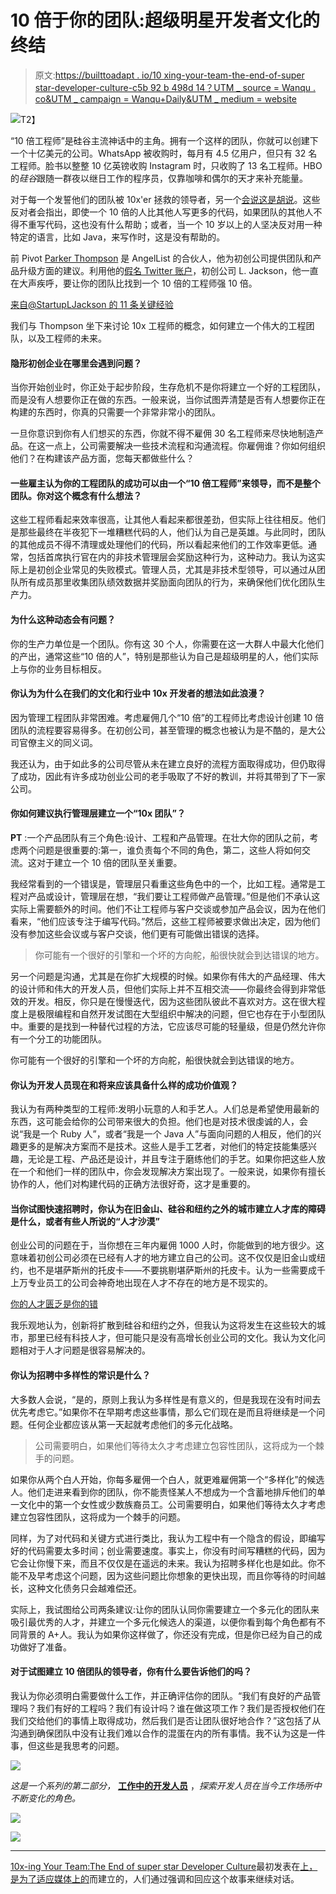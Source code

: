 # 10 倍于你的团队:超级明星开发者文化的终结

> 原文:[https://builttoadapt . io/10 xing-your-team-the-end-of-super star-developer-culture-c5b 92 b 498d 14？UTM _ source = Wanqu . co&UTM _ campaign = Wanqu+Daily&UTM _ medium = website](https://builttoadapt.io/10xing-your-team-the-end-of-superstar-developer-culture-c5b92b498d14?utm_source=wanqu.co&utm_campaign=Wanqu+Daily&utm_medium=website)

![](../Images/5e87f3a5fb8ad9b92d24878b0edc435c.png)T2】

“10 倍工程师”是硅谷主流神话中的主角。拥有一个这样的团队，你就可以创建下一个十亿美元的公司。WhatsApp 被收购时，每月有 4.5 亿用户，但只有 32 名工程师。脸书以整整 10 亿英镑收购 Instagram 时，只收购了 13 名工程师。HBO 的*硅谷*跟随一群夜以继日工作的程序员，仅靠咖啡和偶尔的天才来补充能量。

对于每一个发誓他们的团队被 10x'er 拯救的领导者，另一个[会说这是胡说](https://news.ycombinator.com/item?id=10958579)。这些反对者会指出，即使一个 10 倍的人比其他人写更多的代码，如果团队的其他人不得不重写代码，这也没有什么帮助；或者，当一个 10 岁以上的人坚决反对用一种特定的语言，比如 Java，来写作时，这是没有帮助的。

前 Pivot [Parker Thompson](https://medium.com/u/3f9dbd85ba62) 是 AngelList 的合伙人，他为初创公司提供团队和产品升级方面的建议。利用他的[假名 Twitter 账户](https://twitter.com/StartupLJackson/status/382534206670135296?ref_src=twsrc%5Etfw&ref_url=http%3A%2F%2Fstartupljackson.com%2F)，初创公司 L. Jackson，他一直在大声疾呼，要让你的团队比找到一个 10 倍的工程师强 10 倍。

[来自@StartupLJackson 的 11 条关键经验](https://builttoadapt.io/11-pivotal-lessons-from-startupljackson-d1de7e4bc3e0)

我们与 Thompson 坐下来讨论 10x 工程师的概念，如何建立一个伟大的工程团队，以及工程师的未来。

#### **隐形初创企业在哪里会遇到问题？**

当你开始创业时，你正处于起步阶段，生存危机不是你将建立一个好的工程团队，而是没有人想要你正在做的东西。一般来说，当你试图弄清楚是否有人想要你正在构建的东西时，你真的只需要一个非常非常小的团队。

一旦你意识到你有人们想买的东西，你就不得不雇佣 30 名工程师来尽快地制造产品。在这一点上，公司需要解决一些技术流程和沟通流程。你雇佣谁？你如何组织他们？在构建该产品方面，您每天都做些什么？

#### 一些雇主认为你的工程团队的成功可以由一个“10 倍工程师”来领导，而不是整个团队。你对这个概念有什么想法？

这些工程师看起来效率很高，让其他人看起来都很差劲，但实际上往往相反。他们是那些最终在半夜犯下一堆糟糕代码的人，他们认为自己是英雄。与此同时，团队的其他成员不得不清理或处理他们的代码，所以看起来他们的工作效率更低。通常，包括首席执行官在内的非技术管理层会奖励这种行为，这种动力。我认为这实际上是初创企业常见的失败模式。管理人员，尤其是非技术型领导，可以通过从团队所有成员那里收集团队绩效数据并奖励面向团队的行为，来确保他们优化团队生产力。

#### **为什么这种动态会有问题？**

你的生产力单位是一个团队。你有这 30 个人，你需要在这一大群人中最大化他们的产出，通常这些“10 倍的人”，特别是那些认为自己是超级明星的人，他们实际上与你的业务目标相反。

#### 你认为为什么在我们的文化和行业中 10x 开发者的想法如此浪漫？

因为管理工程团队非常困难。考虑雇佣几个“10 倍”的工程师比考虑设计创建 10 倍团队的流程要容易得多。在初创公司，甚至管理的概念也被认为是不酷的，是大公司官僚主义的同义词。

我还认为，由于如此多的公司尽管从未在建立良好的流程方面取得成功，但仍取得了成功，因此有许多成功创业公司的老手吸取了不好的教训，并将其带到了下一家公司。

#### **你如何建议执行管理层建立一个“10x 团队”？**

**PT** :一个产品团队有三个角色:设计、工程和产品管理。在壮大你的团队之前，考虑两个问题是很重要的:第一，谁负责每个不同的角色，第二，这些人将如何交流。这对于建立一个 10 倍的团队至关重要。

我经常看到的一个错误是，管理层只看重这些角色中的一个，比如工程。通常是工程对产品或设计，管理层在想，“我们要让工程师做产品管理。”但是他们不承认这实际上需要额外的时间。他们不让工程师与客户交谈或参加产品会议，因为在他们看来，“他们应该专注于编写代码。”然后，这些工程师被要求做出决定，因为他们没有参加这些会议或与客户交谈，他们更有可能做出错误的选择。

> 你可能有一个很好的引擎和一个坏的方向舵，船很快就会到达错误的地方。

另一个问题是沟通，尤其是在你扩大规模的时候。如果你有伟大的产品经理、伟大的设计师和伟大的开发人员，但他们实际上并不互相交流——你最终会得到非常低效的开发。相反，你只是在慢慢迭代，因为这些团队彼此不喜欢对方。这在很大程度上是极限编程和自然开发试图在大型组织中解决的问题，但它也存在于小型团队中。重要的是找到一种替代过程的方法，它应该尽可能的轻量级，但是仍然允许你有一个分工的功能团队。

你可能有一个很好的引擎和一个坏的方向舵，船很快就会到达错误的地方。

#### 你认为开发人员现在和将来应该具备什么样的成功价值观？

我认为有两种类型的工程师:发明小玩意的人和手艺人。人们总是希望使用最新的东西，这可能会给你的公司带来很大的负担。他们也是对技术很虔诚的人，会说“我是一个 Ruby 人”，或者“我是一个 Java 人”与面向问题的人相反，他们的兴趣更多的是解决方案而不是技术。这些人是手工艺者，对他们的特定技能集感兴趣，无论是工程、产品还是设计，并且专注于磨练他们的手艺。如果你把这些人放在一个和他们一样的团队中，你会发现解决方案出现了。一般来说，如果你有擅长协作的人，他们对构建代码的正确方法很好奇，这才是重要的。

#### 当你试图快速招聘时，你认为在旧金山、硅谷和纽约之外的城市建立人才库的障碍是什么，或者有些人所说的“人才沙漠”

创业公司的问题在于，当你想在三年内雇佣 1000 人时，你能做到的地方很少。这意味着初创公司必须在已经有人才的地方建立自己的公司。这不仅仅是旧金山或纽约，也不是堪萨斯州的托皮卡——不要挑剔堪萨斯州的托皮卡。认为一些需要成千上万专业员工的公司会神奇地出现在人才不存在的地方是不现实的。

[你的人才匮乏是你的错](https://builttoadapt.io/your-talent-drought-is-your-fault-1db93a7e7d2c)

我乐观地认为，创新将扩散到硅谷和纽约之外，但我认为这将发生在这些较大的城市，那里已经有科技人才，但可能只是没有高增长创业公司的文化。我认为文化问题相对于人才问题是很容易解决的。

#### 你认为招聘中多样性的常识是什么？

大多数人会说，“是的，原则上我认为多样性是有意义的，但是我现在没有时间去优先考虑它。”如果你不在早期考虑这些事情，那么它们现在是而且将继续是一个问题。任何企业都应该从第一天起就考虑他们的多元化战略。

> 公司需要明白，如果他们等待太久才考虑建立包容性团队，这将成为一个棘手的问题。

如果你从两个白人开始，你每多雇佣一个白人，就更难雇佣第一个“多样化”的候选人。他们走进来看到你的团队，你不能责怪某人不想成为一个含蓄地排斥他们的单一文化中的第一个女性或少数族裔员工。公司需要明白，如果他们等待太久才考虑建立包容性团队，这将成为一个棘手的问题。

同样，为了对代码和关键方式进行类比，我认为工程中有一个隐含的假设，即编写好的代码需要太多时间；创业需要速度。事实上，你没有时间写糟糕的代码，因为它会让你慢下来，而且不仅仅是在遥远的未来。我认为招聘多样化也是如此。你不能不及早考虑这个问题，因为这些问题比你想象的更快出现，而且你等待的时间越长，这种文化债务只会越难偿还。

实际上，我试图给公司两条建议:让你的团队认同你需要建立一个多元化的团队来吸引最优秀的人才，并建立一个多元化候选人的渠道，以便你看到每个角色都有不同背景的 A+人。我认为如果你这样做了，你还没有完成，但是你已经为自己的成功做好了准备。

#### 对于试图建立 10 倍团队的领导者，你有什么要告诉他们的吗？

我认为你必须明白需要做什么工作，并正确评估你的团队。“我们有良好的产品管理吗？我们有好的工程吗？我们有设计吗？谁在做这项工作？我们是否授权他们在我们交给他们的事情上取得成功，然后我们是否让团队很好地合作？”这包括了从沟通到确保团队中没有让我们难以合作的混蛋在内的所有事情。我不认为这是一件事，但这些是我思考的问题。

[![](../Images/2070668e25aceeb3a4c930e2660fee92.png)](https://builttoadapt.io/developers-at-work/home)

*这是一个系列的第二部分，* [**工作中的开发人员**](https://builttoadapt.io/developers-at-work/home) ，*探索开发人员在当今工作场所中不断变化的角色。*

[![](../Images/de87c53cf7507c2fec67424fdae62dcb.png)](http://pivotal.io/)

![](../Images/9e24ce6912a0d48ba285f4b70cfeadac.png)

* * *

[10x-ing Your Team:The End of super star Developer Culture](https://builttoadapt.io/10xing-your-team-the-end-of-superstar-developer-culture-c5b92b498d14)最初发表在[上，是为了适应媒体上的](https://builttoadapt.io/)而建立的，人们通过强调和回应这个故事来继续对话。